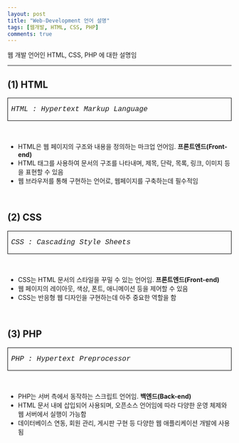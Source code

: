 ```yaml
---
layout: post
title: "Web-Development 언어 설명"
tags: [웹개발, HTML, CSS, PHP]
comments: true
---
```


웹 개발 언어인 HTML, CSS, PHP 에 대한 설명임

---
## (1) HTML
<table border="1" cellpadding="0" cellspacing="0" class="MsoTableGrid" style="border-collapse: collapse; border: none; mso-border-alt: solid windowtext .5pt; mso-padding-alt: 0cm 5.4pt 0cm 5.4pt; mso-yfti-tbllook: 1184;">
 <tbody><tr>
  <td style="border: 1pt solid windowtext; mso-border-alt: solid windowtext .5pt; padding: 0cm 5.4pt; width: 461.2pt;" valign="top" width="615">
  <p align="left" class="MsoNoSpacing"><i><span lang="EN-US"><span style="font-family: courier;">
        HTML : Hypertext Markup Language<o:p></o:p></span></span></i></p>
  </td>
 </tr>
</tbody></table><br>

* HTML은 웹 페이지의 구조와 내용을 정의하는 마크업 언어임. **프론트엔드(Front-end)**
* HTML 태그를 사용하여 문서의 구조를 나타내며, 제목, 단락, 목록, 링크, 이미지 등을 표현할 수 있음
* 웹 브라우저를 통해 구현하는 언어로, 웹페이지를 구축하는데 필수적임
<br>

## (2) CSS
<table border="1" cellpadding="0" cellspacing="0" class="MsoTableGrid" style="border-collapse: collapse; border: none; mso-border-alt: solid windowtext .5pt; mso-padding-alt: 0cm 5.4pt 0cm 5.4pt; mso-yfti-tbllook: 1184;">
 <tbody><tr>
  <td style="border: 1pt solid windowtext; mso-border-alt: solid windowtext .5pt; padding: 0cm 5.4pt; width: 461.2pt;" valign="top" width="615">
  <p align="left" class="MsoNoSpacing"><i><span lang="EN-US"><span style="font-family: courier;">
        CSS : Cascading Style Sheets<o:p></o:p></span></span></i></p>
  </td>
 </tr>
</tbody></table><br>

* CSS는 HTML 문서의 스타일을 꾸밀 수 있는 언어임. **프론트엔드(Front-end)**
* 웹 페이지의 레이아웃, 색상, 폰트, 애니메이션 등을 제어할 수 있음
* CSS는 반응형 웹 디자인을 구현하는데 아주 중요한 역할을 함
<br>

## (3) PHP
<table border="1" cellpadding="0" cellspacing="0" class="MsoTableGrid" style="border-collapse: collapse; border: none; mso-border-alt: solid windowtext .5pt; mso-padding-alt: 0cm 5.4pt 0cm 5.4pt; mso-yfti-tbllook: 1184;">
 <tbody><tr>
  <td style="border: 1pt solid windowtext; mso-border-alt: solid windowtext .5pt; padding: 0cm 5.4pt; width: 461.2pt;" valign="top" width="615">
  <p align="left" class="MsoNoSpacing"><i><span lang="EN-US"><span style="font-family: courier;">
        PHP : Hypertext Preprocessor<o:p></o:p></span></span></i></p>
  </td>
 </tr>
</tbody></table><br>

* PHP는 서버 측에서 동작하는 스크립트 언어임. **백엔드(Back-end)**
* HTML 문서 내에 삽입되어 사용되며, 오픈소스 언어임에 따라 다양한 운영 체제와 웹 서버에서 실행이 가능함
* 데이터베이스 연동, 회원 관리, 게시판 구현 등 다양한 웹 애플리케이션 개발에 사용됨
